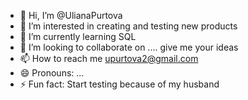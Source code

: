 - 👋 Hi, I’m @UlianaPurtova
- 👀 I’m interested in creating and testing new products
- 🌱 I’m currently learning SQL
- 💞️ I’m looking to collaborate on .... give me your ideas
- 📫 How to reach me upurtova2@gmail.com
- 😄 Pronouns: ...
- ⚡ Fun fact: Start testing because of my husband 

<!---
UlianaPurtova/UlianaPurtova is a ✨ special ✨ repository because its `README.md` (this file) appears on your GitHub profile.
You can click the Preview link to take a look at your changes.
--->
